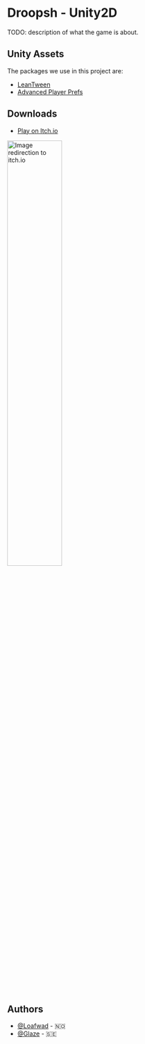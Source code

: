 # Droopsh - Unity2D

TODO: description of what the game is about.

## Unity Assets
The packages we use in this project are:
- [LeanTween](https://assetstore.unity.com/packages/tools/animation/leantween-3595)
- [Advanced Player Prefs](https://assetstore.unity.com/packages/tools/utilities/advanced-playerprefs-window-7070)

## Downloads
- [Play on Itch.io](https://loafwad.itch.io/droopsh)

<a href="https://loafwad.itch.io/droopsh"><img src="https://i.gyazo.com/5a449b6e9bc88ce488999b06e8771c04.png" alt="Image redirection to itch.io" width="50%"/></a>

## Authors
* [@Loafwad](https://github.com/loafwad) - 🇳🇴
* [@Glaze](https://github.com/Glaze96) - 🇸🇪 
